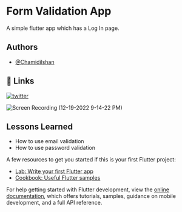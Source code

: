 # Form Validation App

A simple flutter app which has a Log In page.
## Authors

- [@Chamidilshan](https://www.github.com/Chamidilshan)


## 🔗 Links
[![twitter](https://img.shields.io/badge/twitter-1DA1F2?style=for-the-badge&logo=twitter&logoColor=white)](https://twitter.com/saxa58)


![Screen Recording (12-19-2022 9-14-22 PM)](https://user-images.githubusercontent.com/89196733/208468152-bd541d7b-baa9-4a60-b7af-96499e4c8792.gif)



## Lessons Learned
- How to use email validation
- How to use password validation


A few resources to get you started if this is your first Flutter project:

- [Lab: Write your first Flutter app](https://docs.flutter.dev/get-started/codelab)
- [Cookbook: Useful Flutter samples](https://docs.flutter.dev/cookbook)

For help getting started with Flutter development, view the
[online documentation](https://docs.flutter.dev/), which offers tutorials,
samples, guidance on mobile development, and a full API reference.
